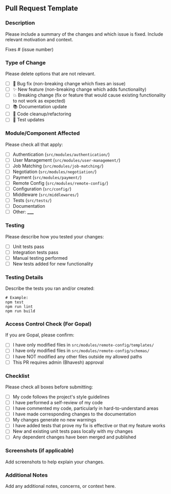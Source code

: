 ## Pull Request Template

### Description

Please include a summary of the changes and which issue is fixed. Include relevant motivation and context.

Fixes # (issue number)

### Type of Change

Please delete options that are not relevant.

- [ ] 🐛 Bug fix (non-breaking change which fixes an issue)
- [ ] ✨ New feature (non-breaking change which adds functionality)
- [ ] 💥 Breaking change (fix or feature that would cause existing functionality to not work as expected)
- [ ] 📚 Documentation update
- [ ] 🧹 Code cleanup/refactoring
- [ ] 🚨 Test updates

### Module/Component Affected

Please check all that apply:

- [ ] Authentication (`src/modules/authentication/`)
- [ ] User Management (`src/modules/user-management/`)
- [ ] Job Matching (`src/modules/job-matching/`)
- [ ] Negotiation (`src/modules/negotiation/`)
- [ ] Payment (`src/modules/payment/`)
- [ ] Remote Config (`src/modules/remote-config/`)
- [ ] Configuration (`src/config/`)
- [ ] Middleware (`src/middlewares/`)
- [ ] Tests (`src/tests/`)
- [ ] Documentation
- [ ] Other: ****\_\_\_****

### Testing

Please describe how you tested your changes:

- [ ] Unit tests pass
- [ ] Integration tests pass
- [ ] Manual testing performed
- [ ] New tests added for new functionality

### Testing Details

Describe the tests you ran and/or created:

```
# Example:
npm test
npm run lint
npm run build
```

### Access Control Check (For Gopal)

If you are Gopal, please confirm:

- [ ] I have only modified files in `src/modules/remote-config/templates/`
- [ ] I have only modified files in `src/modules/remote-config/schemas/`
- [ ] I have NOT modified any other files outside my allowed paths
- [ ] This PR requires admin (Bhavesh) approval

### Checklist

Please check all boxes before submitting:

- [ ] My code follows the project's style guidelines
- [ ] I have performed a self-review of my code
- [ ] I have commented my code, particularly in hard-to-understand areas
- [ ] I have made corresponding changes to the documentation
- [ ] My changes generate no new warnings
- [ ] I have added tests that prove my fix is effective or that my feature works
- [ ] New and existing unit tests pass locally with my changes
- [ ] Any dependent changes have been merged and published

### Screenshots (if applicable)

Add screenshots to help explain your changes.

### Additional Notes

Add any additional notes, concerns, or context here.
